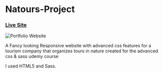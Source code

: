 # Natours-Project

### [Live Site](https://alaa-elghamry.github.io/Natours-Project/)

 ![Portfolio Website](https://drive.google.com/file/d/1IdMKoOTiliQL7Z3QTn7SF5-9ar_iYJV6/view?usp=sharing) 
 
A Fancy looking Responsive website with advanced css features for a tourism company that organizes tours in nature
created for the advanced css & sass udemy course 


I used HTML5 and Sass.


